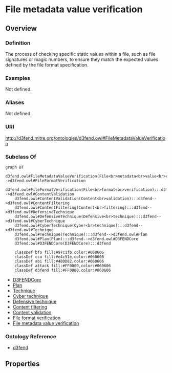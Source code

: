 # File metadata value verification

## Overview

### Definition
The process of checking specific static values within a file, such as file signatures or magic numbers, to ensure they match the expected values defined by the file format specification.

### Examples
Not defined.

### Aliases
Not defined.

### URI
http://d3fend.mitre.org/ontologies/d3fend.owl#FileMetadataValueVerification

### Subclass Of
```mermaid
graph BT
    d3fend.owl#FileMetadataValueVerification(File<br>metadata<br>value<br>verification):::d3fend-->d3fend.owl#FileFormatVerification
    d3fend.owl#FileFormatVerification(File<br>format<br>verification):::d3fend-->d3fend.owl#ContentValidation
    d3fend.owl#ContentValidation(Content<br>validation):::d3fend-->d3fend.owl#ContentFiltering
    d3fend.owl#ContentFiltering(Content<br>filtering):::d3fend-->d3fend.owl#DefensiveTechnique
    d3fend.owl#DefensiveTechnique(Defensive<br>technique):::d3fend-->d3fend.owl#CyberTechnique
    d3fend.owl#CyberTechnique(Cyber<br>technique):::d3fend-->d3fend.owl#Technique
    d3fend.owl#Technique(Technique):::d3fend-->d3fend.owl#Plan
    d3fend.owl#Plan(Plan):::d3fend-->d3fend.owl#D3FENDCore
    d3fend.owl#D3FENDCore(D3FENDCore):::d3fend
    
    classDef bfo fill:#97c1fb,color:#060606
    classDef cco fill:#e4c51e,color:#060606
    classDef abi fill:#48DD82,color:#060606
    classDef attack fill:#FF0000,color:#060606
    classDef d3fend fill:#FF0000,color:#060606
```

- [D3FENDCore](/docs/ontology/reference/model/D3FENDCore/D3FENDCore.md)
- [Plan](/docs/ontology/reference/model/D3FENDCore/Plan/Plan.md)
- [Technique](/docs/ontology/reference/model/D3FENDCore/Plan/Technique/Technique.md)
- [Cyber technique](/docs/ontology/reference/model/D3FENDCore/Plan/Technique/Cyber%20technique/Cyber%20technique.md)
- [Defensive technique](/docs/ontology/reference/model/D3FENDCore/Plan/Technique/Cyber%20technique/Defensive%20technique/Defensive%20technique.md)
- [Content filtering](/docs/ontology/reference/model/D3FENDCore/Plan/Technique/Cyber%20technique/Defensive%20technique/Content%20filtering/Content%20filtering.md)
- [Content validation](/docs/ontology/reference/model/D3FENDCore/Plan/Technique/Cyber%20technique/Defensive%20technique/Content%20filtering/Content%20validation/Content%20validation.md)
- [File format verification](/docs/ontology/reference/model/D3FENDCore/Plan/Technique/Cyber%20technique/Defensive%20technique/Content%20filtering/Content%20validation/File%20format%20verification/File%20format%20verification.md)
- [File metadata value verification](/docs/ontology/reference/model/D3FENDCore/Plan/Technique/Cyber%20technique/Defensive%20technique/Content%20filtering/Content%20validation/File%20format%20verification/File%20metadata%20value%20verification/File%20metadata%20value%20verification.md)


### Ontology Reference
- [d3fend](http://d3fend.mitre.org/ontologies/d3fend.owl#)

## Properties
